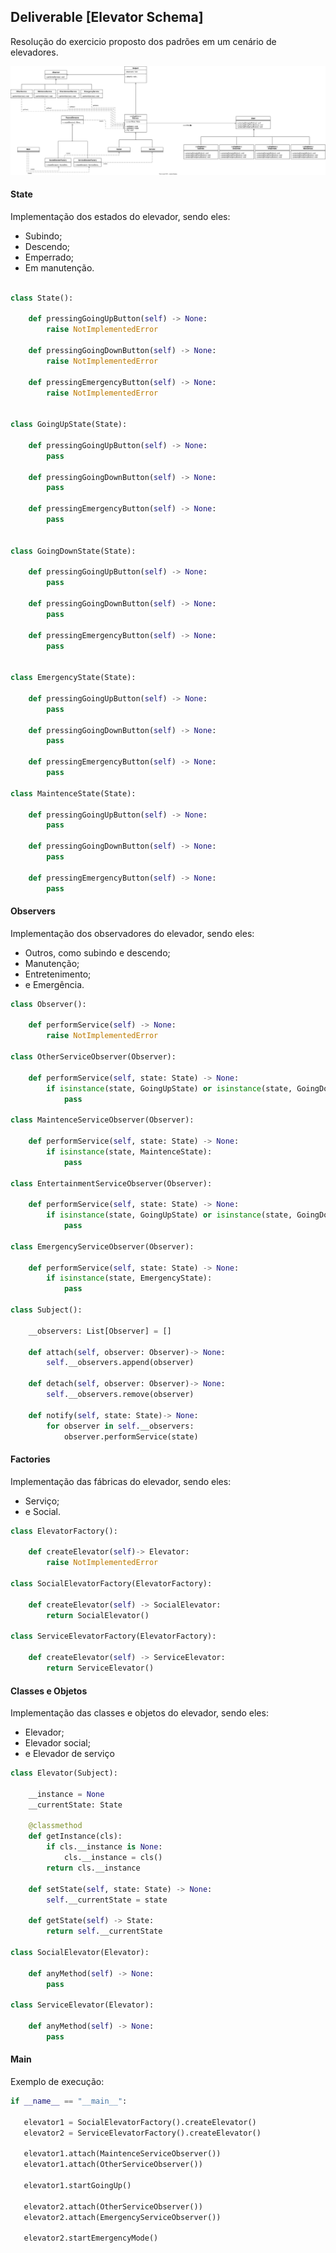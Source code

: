 ## Deliverable [Elevator Schema]

Resolução do exercicio proposto dos padrões em um cenário de elevadores.

![Elevator](elevator_diagram.drawio.svg)

#### State 
Implementação dos estados do elevador, sendo eles:
- Subindo;
- Descendo;
- Emperrado;
- Em manutenção.


```python

class State():
    
    def pressingGoingUpButton(self) -> None:
        raise NotImplementedError
    
    def pressingGoingDownButton(self) -> None:
        raise NotImplementedError
    
    def pressingEmergencyButton(self) -> None:
        raise NotImplementedError
    

class GoingUpState(State):
    
    def pressingGoingUpButton(self) -> None:
        pass
    
    def pressingGoingDownButton(self) -> None:
        pass
    
    def pressingEmergencyButton(self) -> None:
        pass  
    

class GoingDownState(State):
    
    def pressingGoingUpButton(self) -> None:
        pass
    
    def pressingGoingDownButton(self) -> None:
        pass
    
    def pressingEmergencyButton(self) -> None:
        pass  
 
 
class EmergencyState(State):
    
    def pressingGoingUpButton(self) -> None:
        pass
    
    def pressingGoingDownButton(self) -> None:
        pass
    
    def pressingEmergencyButton(self) -> None:
        pass    
    
class MaintenceState(State):
    
    def pressingGoingUpButton(self) -> None:
        pass
    
    def pressingGoingDownButton(self) -> None:
        pass
    
    def pressingEmergencyButton(self) -> None:
        pass   

```

#### Observers 
Implementação dos observadores do elevador, sendo eles:
- Outros, como subindo e descendo;
- Manutenção;
- Entretenimento;
- e Emergência.

```python
class Observer():
    
    def performService(self) -> None:
        raise NotImplementedError
    
class OtherServiceObserver(Observer):
    
    def performService(self, state: State) -> None:
        if isinstance(state, GoingUpState) or isinstance(state, GoingDownState):
            pass
  
class MaintenceServiceObserver(Observer):
    
    def performService(self, state: State) -> None:
        if isinstance(state, MaintenceState):
            pass
    
class EntertainmentServiceObserver(Observer):
    
    def performService(self, state: State) -> None:
        if isinstance(state, GoingUpState) or isinstance(state, GoingDownState):
            pass

class EmergencyServiceObserver(Observer):     
    
    def performService(self, state: State) -> None:
        if isinstance(state, EmergencyState):
            pass
    
class Subject():
    
    __observers: List[Observer] = []
    
    def attach(self, observer: Observer)-> None:
        self.__observers.append(observer)
        
    def detach(self, observer: Observer)-> None:
        self.__observers.remove(observer)
        
    def notify(self, state: State)-> None:
        for observer in self.__observers:
            observer.performService(state)

```


#### Factories 
Implementação das fábricas do elevador, sendo eles:
- Serviço;
- e Social.

```python
class ElevatorFactory():
    
    def createElevator(self)-> Elevator: 
        raise NotImplementedError
    
class SocialElevatorFactory(ElevatorFactory):
    
    def createElevator(self) -> SocialElevator:
        return SocialElevator()
    
class ServiceElevatorFactory(ElevatorFactory):
    
    def createElevator(self) -> ServiceElevator:
        return ServiceElevator()

```

#### Classes e Objetos 
Implementação das classes e objetos do elevador, sendo eles:
- Elevador;
- Elevador social;
- e Elevador de serviço

```python
class Elevator(Subject):

    __instance = None
    __currentState: State

    @classmethod
    def getInstance(cls): 
        if cls.__instance is None:
            cls.__instance = cls()
        return cls.__instance

    def setState(self, state: State) -> None:
        self.__currentState = state
        
    def getState(self) -> State:
        return self.__currentState
    
class SocialElevator(Elevator):
    
    def anyMethod(self) -> None:
        pass

class ServiceElevator(Elevator):
    
    def anyMethod(self) -> None:
        pass

```

#### Main

Exemplo de execução:

```python
if __name__ == "__main__":
   
   elevator1 = SocialElevatorFactory().createElevator()
   elevator2 = ServiceElevatorFactory().createElevator()
   
   elevator1.attach(MaintenceServiceObserver())
   elevator1.attach(OtherServiceObserver())
   
   elevator1.startGoingUp()
   
   elevator2.attach(OtherServiceObserver())
   elevator2.attach(EmergencyServiceObserver())
   
   elevator2.startEmergencyMode()
   
```